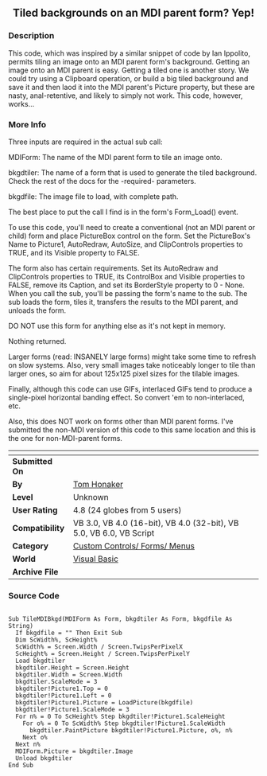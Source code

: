 ﻿<div align="center">

## Tiled backgrounds on an MDI parent form? Yep\!


</div>

### Description



This code, which was inspired by a similar snippet of code by Ian Ippolito, permits tiling an image onto an MDI parent form's background. Getting an image onto an MDI parent is easy. Getting a tiled one is another story. We could try using a Clipboard operation, or build a big tiled background and save it and then laod it into the MDI parent's Picture property, but these are nasty, anal-retentive, and likely to simply not work. This code, however, works...
 
### More Info
 


Three inputs are required in the actual sub call:

MDIForm:    The name of the MDI parent form to tile an image onto.

bkgdtiler:   The name of a form that is used to generate the tiled background. Check the rest of the docs for the -required- parameters.

bkgdfile: The image file to load, with complete path.

The best place to put the call I find is in the form's Form_Load() event.



To use this code, you'll need to create a conventional (not an MDI parent or child) form and place PictureBox control on the form. Set the PictureBox's Name to Picture1, AutoRedraw, AutoSize, and ClipControls properties to TRUE, and its Visible property to FALSE.

The form also has certain requirements. Set its AutoRedraw and ClipControls properties to TRUE, its ControlBox and Visible properties to FALSE, remove its Caption, and set its BorderStyle property to 0 - None. When you call the sub, you'll be passing the form's name to the sub. The sub loads the form, tiles it, transfers the results to the MDI parent, and unloads the form.

DO NOT use this form for anything else as it's not kept in memory.



Nothing returned.



Larger forms (read: INSANELY large forms) might take some time to refresh on slow systems. Also, very small images take noticeably longer to tile than larger ones, so aim for about 125x125 pixel sizes for the tilable images.

Finally, although this code can use GIFs, interlaced GIFs tend to produce a single-pixel horizontal banding effect. So convert 'em to non-interlaced, etc.

Also, this does NOT work on forms other than MDI parent forms. I've submitted the non-MDI version of this code to this same location and this is the one for non-MDI-parent forms.


<span>             |<span>
---                |---
**Submitted On**   |
**By**             |[Tom Honaker](https://github.com/Planet-Source-Code/PSCIndex/blob/master/ByAuthor/tom-honaker.md)
**Level**          |Unknown
**User Rating**    |4.8 (24 globes from 5 users)
**Compatibility**  |VB 3\.0, VB 4\.0 \(16\-bit\), VB 4\.0 \(32\-bit\), VB 5\.0, VB 6\.0, VB Script
**Category**       |[Custom Controls/ Forms/  Menus](https://github.com/Planet-Source-Code/PSCIndex/blob/master/ByCategory/custom-controls-forms-menus__1-4.md)
**World**          |[Visual Basic](https://github.com/Planet-Source-Code/PSCIndex/blob/master/ByWorld/visual-basic.md)
**Archive File**   |[](https://github.com/Planet-Source-Code/tom-honaker-tiled-backgrounds-on-an-mdi-parent-form-yep__1-894/archive/master.zip)





### Source Code

```

Sub TileMDIBkgd(MDIForm As Form, bkgdtiler As Form, bkgdfile As String)
  If bkgdfile = "" Then Exit Sub
  Dim ScWidth%, ScHeight%
  ScWidth% = Screen.Width / Screen.TwipsPerPixelX
  ScHeight% = Screen.Height / Screen.TwipsPerPixelY
  Load bkgdtiler
  bkgdtiler.Height = Screen.Height
  bkgdtiler.Width = Screen.Width
  bkgdtiler.ScaleMode = 3
  bkgdtiler!Picture1.Top = 0
  bkgdtiler!Picture1.Left = 0
  bkgdtiler!Picture1.Picture = LoadPicture(bkgdfile)
  bkgdtiler!Picture1.ScaleMode = 3
  For n% = 0 To ScHeight% Step bkgdtiler!Picture1.ScaleHeight
    For o% = 0 To ScWidth% Step bkgdtiler!Picture1.ScaleWidth
      bkgdtiler.PaintPicture bkgdtiler!Picture1.Picture, o%, n%
    Next o%
  Next n%
  MDIForm.Picture = bkgdtiler.Image
  Unload bkgdtiler
End Sub
```

